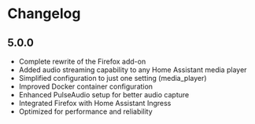 # Changelog

## 5.0.0

- Complete rewrite of the Firefox add-on
- Added audio streaming capability to any Home Assistant media player
- Simplified configuration to just one setting (media_player)
- Improved Docker container configuration
- Enhanced PulseAudio setup for better audio capture
- Integrated Firefox with Home Assistant Ingress
- Optimized for performance and reliability 
